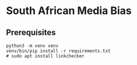 # South African Media Bias

## Prerequisites

    python3 -m venv venv
    venv/bin/pip install -r requirements.txt
    # sudo apt install linkchecker
